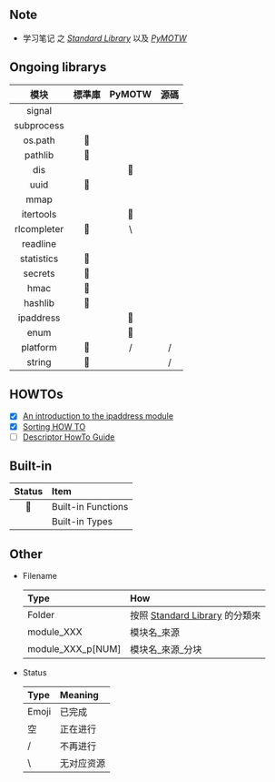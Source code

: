 ## Note
- 学习笔记 之 [*Standard Library*](https://docs.python.org/3/library/) 以及 [*PyMOTW*](https://pymotw.com/3/)


## Ongoing librarys 

| 模块 | 標準庫 | PyMOTW | 源碼 | 
| :---: | :---: | :---: | :---: |
| signal |  |  |  | 
| subprocess |  |  |  | 
| os.path | 🤪 |  |  | 
| pathlib | 🤪 |  |  | 
| dis |  | 🤪 |  | 
| uuid | 🤪 |  |  | 
| mmap |  |  |  | 
| itertools |  | 🤪 |  |
| rlcompleter | 🤪 | \ |  |
| readline |  |  |  | 
| statistics | 🤪 |  |  |  
| secrets | 🤪 |  |  |  
| hmac | 🤪 |  |  |  
| hashlib | 🤪 |  |  |  
| ipaddress |  | 🤪 |  | 
| enum |  | 🤪 |  |
| platform | 🤪 | / | / |
| string | 🤪 |  | / |
    
## HOWTOs

- [x] [An introduction to the ipaddress module](https://docs.python.org/3/howto/ipaddress.html)
- [x] [Sorting HOW TO](https://docs.python.org/3/howto/sorting.html)
- [ ] [Descriptor HowTo Guide](https://docs.python.org/3/howto/descriptor.html)

## Built-in 

| Status | Item | 
| :---: | :--- | 
| 🤪 | Built-in Functions |
| | Built-in Types | 

## Other

- Filename     
    
    | Type | How | 
    | :---- | :---- | 
    | Folder | 按照 [Standard Library](https://docs.python.org/3/library/index.html) 的分類來 | 
    | module_XXX | 模块名_來源 | 
    | module_XXX_p[NUM] | 模块名_來源_分块 | 

- Status 
    
    | Type | Meaning | 
    | :--- | :---| 
    | Emoji | 已完成 |
    | 空 | 正在进行 | 
    | /  | 不再进行 | 
    | \ | 无对应资源 | 
